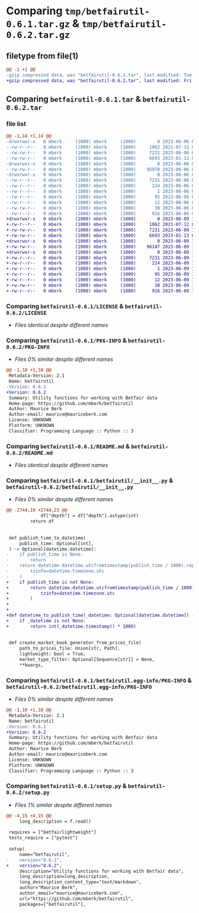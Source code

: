 # Comparing `tmp/betfairutil-0.6.1.tar.gz` & `tmp/betfairutil-0.6.2.tar.gz`

## filetype from file(1)

```diff
@@ -1 +1 @@
-gzip compressed data, was "betfairutil-0.6.1.tar", last modified: Tue Jun  6 06:37:50 2023, max compression
+gzip compressed data, was "betfairutil-0.6.2.tar", last modified: Fri Jun  9 13:37:23 2023, max compression
```

## Comparing `betfairutil-0.6.1.tar` & `betfairutil-0.6.2.tar`

### file list

```diff
@@ -1,14 +1,14 @@
-drwxrwxr-x   0 mberk     (1000) mberk     (1000)        0 2023-06-06 06:37:50.944822 betfairutil-0.6.1/
--rw-r--r--   0 mberk     (1000) mberk     (1000)     1062 2021-07-12 09:03:49.000000 betfairutil-0.6.1/LICENSE
--rw-rw-r--   0 mberk     (1000) mberk     (1000)     7231 2023-06-06 06:37:50.944822 betfairutil-0.6.1/PKG-INFO
--rw-rw-r--   0 mberk     (1000) mberk     (1000)     6693 2023-01-13 07:10:05.000000 betfairutil-0.6.1/README.md
-drwxrwxr-x   0 mberk     (1000) mberk     (1000)        0 2023-06-06 06:37:50.940822 betfairutil-0.6.1/betfairutil/
--rw-rw-r--   0 mberk     (1000) mberk     (1000)    95978 2023-06-06 06:23:54.000000 betfairutil-0.6.1/betfairutil/__init__.py
-drwxrwxr-x   0 mberk     (1000) mberk     (1000)        0 2023-06-06 06:37:50.944822 betfairutil-0.6.1/betfairutil.egg-info/
--rw-r--r--   0 mberk     (1000) mberk     (1000)     7231 2023-06-06 06:37:50.000000 betfairutil-0.6.1/betfairutil.egg-info/PKG-INFO
--rw-r--r--   0 mberk     (1000) mberk     (1000)      224 2023-06-06 06:37:50.000000 betfairutil-0.6.1/betfairutil.egg-info/SOURCES.txt
--rw-r--r--   0 mberk     (1000) mberk     (1000)        1 2023-06-06 06:37:50.000000 betfairutil-0.6.1/betfairutil.egg-info/dependency_links.txt
--rw-r--r--   0 mberk     (1000) mberk     (1000)       95 2023-06-06 06:37:50.000000 betfairutil-0.6.1/betfairutil.egg-info/requires.txt
--rw-r--r--   0 mberk     (1000) mberk     (1000)       12 2023-06-06 06:37:50.000000 betfairutil-0.6.1/betfairutil.egg-info/top_level.txt
--rw-rw-r--   0 mberk     (1000) mberk     (1000)       38 2023-06-06 06:37:50.944822 betfairutil-0.6.1/setup.cfg
--rw-r--r--   0 mberk     (1000) mberk     (1000)      916 2023-06-06 06:34:28.000000 betfairutil-0.6.1/setup.py
+drwxrwxr-x   0 mberk     (1000) mberk     (1000)        0 2023-06-09 13:37:23.897948 betfairutil-0.6.2/
+-rw-r--r--   0 mberk     (1000) mberk     (1000)     1062 2021-07-12 09:03:49.000000 betfairutil-0.6.2/LICENSE
+-rw-rw-r--   0 mberk     (1000) mberk     (1000)     7231 2023-06-09 13:37:23.897948 betfairutil-0.6.2/PKG-INFO
+-rw-rw-r--   0 mberk     (1000) mberk     (1000)     6693 2023-01-13 07:10:05.000000 betfairutil-0.6.2/README.md
+drwxrwxr-x   0 mberk     (1000) mberk     (1000)        0 2023-06-09 13:37:23.897948 betfairutil-0.6.2/betfairutil/
+-rw-rw-r--   0 mberk     (1000) mberk     (1000)    96147 2023-06-09 12:09:39.000000 betfairutil-0.6.2/betfairutil/__init__.py
+drwxrwxr-x   0 mberk     (1000) mberk     (1000)        0 2023-06-09 13:37:23.897948 betfairutil-0.6.2/betfairutil.egg-info/
+-rw-r--r--   0 mberk     (1000) mberk     (1000)     7231 2023-06-09 13:37:23.000000 betfairutil-0.6.2/betfairutil.egg-info/PKG-INFO
+-rw-r--r--   0 mberk     (1000) mberk     (1000)      224 2023-06-09 13:37:23.000000 betfairutil-0.6.2/betfairutil.egg-info/SOURCES.txt
+-rw-r--r--   0 mberk     (1000) mberk     (1000)        1 2023-06-09 13:37:23.000000 betfairutil-0.6.2/betfairutil.egg-info/dependency_links.txt
+-rw-r--r--   0 mberk     (1000) mberk     (1000)       95 2023-06-09 13:37:23.000000 betfairutil-0.6.2/betfairutil.egg-info/requires.txt
+-rw-r--r--   0 mberk     (1000) mberk     (1000)       12 2023-06-09 13:37:23.000000 betfairutil-0.6.2/betfairutil.egg-info/top_level.txt
+-rw-rw-r--   0 mberk     (1000) mberk     (1000)       38 2023-06-09 13:37:23.897948 betfairutil-0.6.2/setup.cfg
+-rw-r--r--   0 mberk     (1000) mberk     (1000)      916 2023-06-09 12:47:00.000000 betfairutil-0.6.2/setup.py
```

### Comparing `betfairutil-0.6.1/LICENSE` & `betfairutil-0.6.2/LICENSE`

 * *Files identical despite different names*

### Comparing `betfairutil-0.6.1/PKG-INFO` & `betfairutil-0.6.2/PKG-INFO`

 * *Files 0% similar despite different names*

```diff
@@ -1,10 +1,10 @@
 Metadata-Version: 2.1
 Name: betfairutil
-Version: 0.6.1
+Version: 0.6.2
 Summary: Utility functions for working with Betfair data
 Home-page: https://github.com/mberk/betfairutil
 Author: Maurice Berk
 Author-email: maurice@mauriceberk.com
 License: UNKNOWN
 Platform: UNKNOWN
 Classifier: Programming Language :: Python :: 3
```

### Comparing `betfairutil-0.6.1/README.md` & `betfairutil-0.6.2/README.md`

 * *Files identical despite different names*

### Comparing `betfairutil-0.6.1/betfairutil/__init__.py` & `betfairutil-0.6.2/betfairutil/__init__.py`

 * *Files 0% similar despite different names*

```diff
@@ -2744,19 +2744,23 @@
             df["depth"] = df["depth"].astype(int)
         return df
 
 
 def publish_time_to_datetime(
     publish_time: Optional[int],
 ) -> Optional[datetime.datetime]:
-    if publish_time is None:
-        return
-    return datetime.datetime.utcfromtimestamp(publish_time / 1000).replace(
-        tzinfo=datetime.timezone.utc
-    )
+    if publish_time is not None:
+        return datetime.datetime.utcfromtimestamp(publish_time / 1000).replace(
+            tzinfo=datetime.timezone.utc
+        )
+
+
+def datetime_to_publish_time(_datetime: Optional[datetime.datetime]) -> Optional[int]:
+    if _datetime is not None:
+        return int(_datetime.timestamp() * 1000)
 
 
 def create_market_book_generator_from_prices_file(
     path_to_prices_file: Union[str, Path],
     lightweight: bool = True,
     market_type_filter: Optional[Sequence[str]] = None,
     **kwargs,
```

### Comparing `betfairutil-0.6.1/betfairutil.egg-info/PKG-INFO` & `betfairutil-0.6.2/betfairutil.egg-info/PKG-INFO`

 * *Files 0% similar despite different names*

```diff
@@ -1,10 +1,10 @@
 Metadata-Version: 2.1
 Name: betfairutil
-Version: 0.6.1
+Version: 0.6.2
 Summary: Utility functions for working with Betfair data
 Home-page: https://github.com/mberk/betfairutil
 Author: Maurice Berk
 Author-email: maurice@mauriceberk.com
 License: UNKNOWN
 Platform: UNKNOWN
 Classifier: Programming Language :: Python :: 3
```

### Comparing `betfairutil-0.6.1/setup.py` & `betfairutil-0.6.2/setup.py`

 * *Files 1% similar despite different names*

```diff
@@ -4,15 +4,15 @@
     long_description = f.read()
 
 requires = ["betfairlightweight"]
 tests_require = ["pytest"]
 
 setup(
     name="betfairutil",
-    version="0.6.1",
+    version="0.6.2",
     description="Utility functions for working with Betfair data",
     long_description=long_description,
     long_description_content_type="text/markdown",
     author="Maurice Berk",
     author_email="maurice@mauriceberk.com",
     url="https://github.com/mberk/betfairutil",
     packages=["betfairutil"],
```

